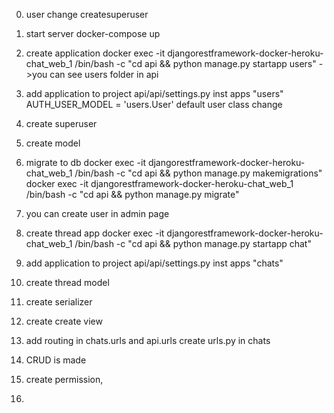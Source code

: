 0. user change
createsuperuser

1. start server
docker-compose up 
<!-- -> you can see api in localhost:8000,
you can see admin page in localhost:8000/admin using root/root -->


2. create application
docker exec -it djangorestframework-docker-heroku-chat_web_1 /bin/bash -c "cd api && python manage.py startapp users"
->you can see users folder in api

3. add application to project
api/api/settings.py inst apps "users"
AUTH_USER_MODEL = 'users.User'
default user class change

4. create superuser

4. create model

5. migrate to db
 docker exec -it djangorestframework-docker-heroku-chat_web_1 /bin/bash -c "cd api && python manage.py makemigrations"
 docker exec -it djangorestframework-docker-heroku-chat_web_1 /bin/bash -c "cd api && python manage.py migrate"

 6. you can create user in admin page



2. create thread app
docker exec -it djangorestframework-docker-heroku-chat_web_1 /bin/bash -c "cd api && python manage.py startapp chat"

3. add application to project
api/api/settings.py inst apps "chats"

4. create thread model

5. create serializer

6. create create view

7. add routing in chats.urls and api.urls
create urls.py in chats

7. CRUD is made

8. create permission, 

9. 





